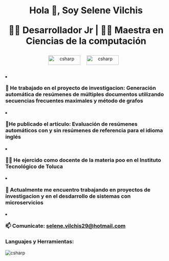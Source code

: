 
<h1 align='center'>Hola  👋, Soy Selene Vilchis 

<p align='center'>👨‍💻 Desarrollador Jr | 👨‍🚀 Maestra en Ciencias de la computación </p> </h1>

<div align='center'>
  <a href="https://www.researchgate.net/profile/Selene-Arai-Sepulveda?ev=hdr_xprf" target="_blank"><img src="https://upload.wikimedia.org/wikipedia/commons/a/aa/ResearchGate_Logo.png"  alt="csharp" width="100" height="30"/></a>&nbsp;&nbsp;&nbsp;&nbsp;
  <a href="https://www.linkedin.com/in/selene-vilchis/" target="_blank"><img src="https://img.shields.io/badge/linkedin-%230077B5.svg?&style=for-the-badge&logo=linkedin&logoColor=white" alt="csharp" width="100" height="30"/></a>&nbsp;&nbsp;&nbsp;&nbsp;
</div>

<h3 align="left"


- 📝 He trabajado en el proyecto de investigacion: **Generación automática de resúmenes de múltiples documentos utilizando secuencias frecuentes maximales y método de grafos**
-  📝He publicado el artículo:  **Evaluación de resúmenes automáticos con y sin resúmenes de referencia para el idioma inglés**

- 👨‍💻 He ejercido como docente de la materia poo en el Instituto Tecnológico de Toluca

- 🔭 Actualmente me encuentro trabajando en proyectos de investigacion y en el desdarrollo de sistemas con microservicios

- 📫 Comunicate:  **selene.vilchis29@hotmail.com**
</h3>


<h3 align="left">Languajes y Herramientas:</h3>
<p align="left"> 
<a target="_blank" rel="noreferrer"> <img src="https://skillicons.dev/icons?i=c,cs,java,python,mysql,git,github,gitlab,vscode,spring,neatbeans"" alt="csharp" /> </a>
 </p>

